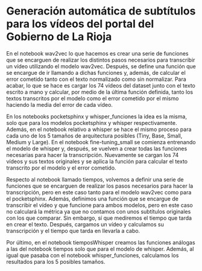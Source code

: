 # Generación automática de subtítulos para los vídeos del portal del Gobierno de La Rioja

En el notebook wav2vec lo que hacemos es crear una serie de funciones que se encarguen de realizar los distintos pasos necesarios para transcribir un vídeo utilizando el modelo wav2vec. Después, se define una función que se encargue de ir llamando a dichas funciones y, además, de calcular el error cometido tanto con el texto normalizado como sin normalizar. Para acabar, lo que se hace es cargar los 74 vídeos del dataset junto con el texto escrito a mano y calcular, por medio de la última función definida, tanto los textos transcritos por el modelo como el error cometido por el mismo haciendo la media del error de cada vídeo.

En los notebooks pocketsphinx y whisper_funciones la idea es la misma, solo que para los modelos pocketsphinx y whisper respectivamente. Además, en el notebook relativo a whisper se hace el mismo proceso para cada uno de los 5 tamaños de arquitectura posibles (Tiny, Base, Small, Medium y Large). En el notebook fine-tuning_small se comienza entrenando el modelo de whisper y, después, se vuelven a crear todas las funciones necesarias para hacer la transcripción. Nuevamente se cargan los 74 vídeos y sus textos originales y se aplica la función para calcular el texto transcrito por el modelo y el error cometido.

Respecto al notebook llamado tiempos, volvemos a definir una serie de funciones que se encarguen de realizar los pasos necesarios para hacer la transcripción, pero en este caso tanto para el modelo wav2vec como para el pocketsphinx. Además, definimos una función que se encargue de transcribir el vídeo y que funcione para ambos modelos, pero en este caso no calculará la métrica ya que no contamos con unos subtítulos originales con los que comparar. Sin embargo,  sí que mediremos el tiempo que tarda en crear el texto. Después, cargamos un vídeo y calculamos su transcripción y el tiempo que tarda en llevarla a cabo.

Por último, en el notebook tiemposWhisper creamos las funciones análogas a las del notebook tiempos solo que para el modelo de whisper. Además, al igual que pasaba con el notebook whisper_funciones, calculamos los resultados para los 5 posibles tamaños.

